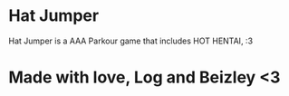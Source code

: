 # Hat Jumper

Hat Jumper is a AAA Parkour game that includes HOT HENTAI, :3


# Made with love, Log and Beizley <3
